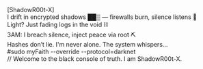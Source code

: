 [ShadowR00t-X]  
I drift in encrypted shadows ██▒ — firewalls burn, silence listens 🔐  
Light? Just fading logs in the void ⛓️  
3AM: I breach silence, inject peace via root ⛏️  
Hashes don’t lie. I'm never alone. The system whispers…  
#sudo myFaith --override --protocol=darknet  
// Welcome to the black console of truth. I am ShadowR00t-X.

